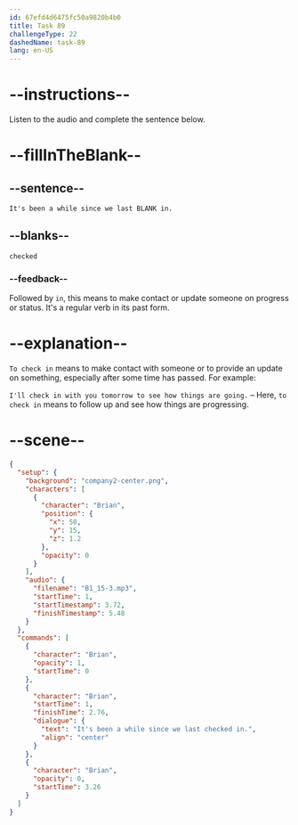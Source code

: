 ```yaml
---
id: 67efd4d6475fc50a9820b4b0
title: Task 89
challengeType: 22
dashedName: task-89
lang: en-US
---
```


<!-- (Audio) Brian: It's been a while since we last checked in. -->

# --instructions--

Listen to the audio and complete the sentence below.

# --fillInTheBlank--

## --sentence--

`It's been a while since we last BLANK in.`

## --blanks--

`checked`

### --feedback--

Followed by `in`, this means to make contact or update someone on progress or status. It's a regular verb in its past form.

# --explanation--

`To check in` means to make contact with someone or to provide an update on something, especially after some time has passed. For example:

`I'll check in with you tomorrow to see how things are going.` – Here, `to check in` means to follow up and see how things are progressing.

# --scene--

```json
{
  "setup": {
    "background": "company2-center.png",
    "characters": [
      {
        "character": "Brian",
        "position": {
          "x": 50,
          "y": 15,
          "z": 1.2
        },
        "opacity": 0
      }
    ],
    "audio": {
      "filename": "B1_15-3.mp3",
      "startTime": 1,
      "startTimestamp": 3.72,
      "finishTimestamp": 5.48
    }
  },
  "commands": [
    {
      "character": "Brian",
      "opacity": 1,
      "startTime": 0
    },
    {
      "character": "Brian",
      "startTime": 1,
      "finishTime": 2.76,
      "dialogue": {
        "text": "It's been a while since we last checked in.",
        "align": "center"
      }
    },
    {
      "character": "Brian",
      "opacity": 0,
      "startTime": 3.26
    }
  ]
}
```
